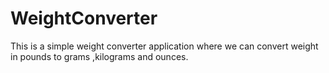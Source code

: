 # WeightConverter

This is a simple weight converter application where we can convert weight in pounds to grams ,kilograms and ounces.
